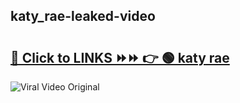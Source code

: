 
 ## katy_rae-leaked-video 

# <h2><a href="https://clipsfans.com/katy_rae&ref=git">🔗 Click to LINKS ⏩⏩ 👉 🟢 katy rae </a></h2>

<a href="https://clipsfans.com/katy_rae&ref=git" rel="nofollow" data-target="animated-image.originalLink"><img src="https://i.ibb.co.com/xMMVF88/686577567.gif" alt="Viral Video Original" style="max-width: 100%; display: inline-block;" data-target="animated-image.originalImage"></a>

